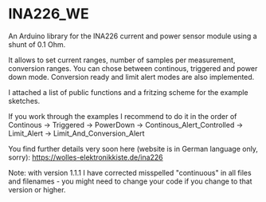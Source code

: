 # INA226_WE
An Arduino library for the INA226 current and power sensor module using a shunt of 0.1 Ohm.

It allows to set current ranges, number of samples per measurement, conversion ranges. You can chose between continous, triggered and power down mode. Conversion ready and limit alert modes are also implemented. 

I attached a list of public functions and a fritzing scheme for the example sketches.

If you work through the examples I recommend to do it in the order of Continous -> Triggered -> PowerDown -> Continous_Alert_Controlled -> Limit_Alert -> Limit_And_Conversion_Alert 

You find further details very soon here (website is in German language only, sorry): https://wolles-elektronikkiste.de/ina226

Note: with version 1.1.1 I have corrected misspelled "continuous" in all files and filenames - you might need to change your code if you change to that version or higher. 
